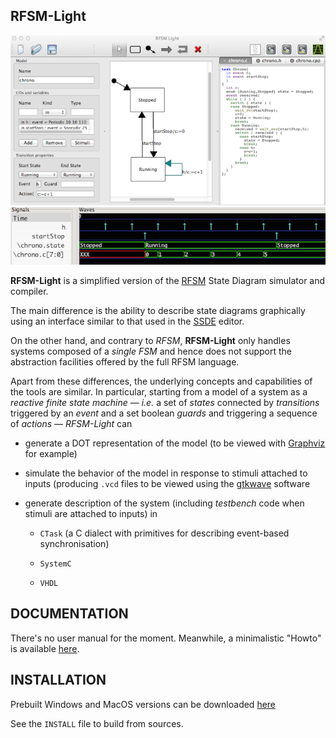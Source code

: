 ## RFSM-Light 

![](./doc/snapshot.png)
![](./doc/wave.png)

**RFSM-Light** is a simplified version of the [RFSM](https://github.com/jserot/rfsm) State Diagram
simulator and compiler. 

The main difference is the ability to describe state diagrams graphically using an
interface similar to that used in the [SSDE](https://github.com/jserot/ssde) editor.

On the other hand, and contrary to *RFSM*, **RFSM-Light** only handles systems composed of a *single
FSM* and hence does not support the abstraction facilities offered by the full RFSM language.
 
Apart from these differences, the underlying concepts and capabilities of the tools are similar.  In
particular, starting from a model of a system as a *reactive finite state machine* &mdash; *i.e.* a
set of *states* connected by *transitions* triggered by an *event* and a set boolean *guards* and
triggering a sequence of *actions* &mdash; *RFSM-Light* can

- generate a DOT representation of the model (to be viewed with [Graphviz](http://www.graphviz.org) for example)

- simulate the behavior of the model in response to stimuli attached to inputs (producing `.vcd`
files to be viewed using the [gtkwave](http://gtkwave.sourceforge.net) software

- generate description of the system (including *testbench* code when stimuli are attached to
  inputs) in

    - `CTask` (a C dialect with primitives for describing event-based synchronisation)

    - `SystemC`

    - `VHDL` 

## DOCUMENTATION

There's no user manual for the moment. Meanwhile, a minimalistic "Howto" is available
[here](./doc/using.md).

## INSTALLATION

Prebuilt Windows and MacOS versions can be downloaded [here](https://github.com/jserot/rfsm-light/releases/tag/v0.1a)

See the `INSTALL` file to build from sources.
